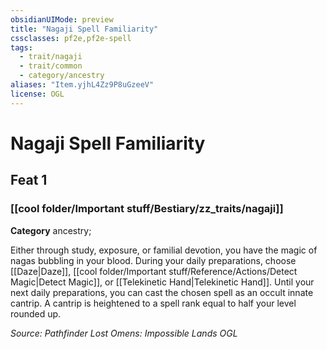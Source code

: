 ```yaml
---
obsidianUIMode: preview
title: "Nagaji Spell Familiarity"
cssclasses: pf2e,pf2e-spell
tags:
  - trait/nagaji
  - trait/common
  - category/ancestry
aliases: "Item.yjhL4Zz9P8uGzeeV"
license: OGL
---
```

# Nagaji Spell Familiarity
## Feat 1
### [[cool folder/Important stuff/Bestiary/zz_traits/nagaji]]

**Category** ancestry; 




Either through study, exposure, or familial devotion, you have the magic of nagas bubbling in your blood. During your daily preparations, choose [[Daze|Daze]], [[cool folder/Important stuff/Reference/Actions/Detect Magic|Detect Magic]], or [[Telekinetic Hand|Telekinetic Hand]]. Until your next daily preparations, you can cast the chosen spell as an occult innate cantrip. A cantrip is heightened to a spell rank equal to half your level rounded up.

*Source: Pathfinder Lost Omens: Impossible Lands*
*OGL*
